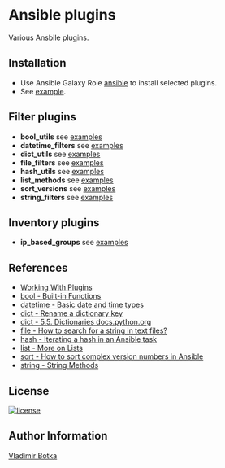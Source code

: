 # Ansible plugins

Various Ansbile plugins.


## Installation

- Use Ansible Galaxy Role [ansible](https://galaxy.ansible.com/vbotka/ansible) to install selected plugins.
- See [example](https://github.com/vbotka/ansible-ansible/blob/master/vars/main.yml).


## Filter plugins

- **bool_utils** see [examples](https://github.com/vbotka/ansible-plugins/blob/master/examples/bool_utils.yml)
- **datetime_filters** see [examples](https://github.com/vbotka/ansible-plugins/blob/master/examples/datetime_filters.yml)
- **dict_utils** see [examples](https://github.com/vbotka/ansible-plugins/blob/master/examples/dict_utils.yml)
- **file_filters** see [examples](https://github.com/vbotka/ansible-plugins/blob/master/examples/file_filters.yml)
- **hash_utils** see [examples](https://github.com/vbotka/ansible-plugins/blob/master/examples/hash_tools.yml)
- **list_methods** see [examples](https://github.com/vbotka/ansible-plugins/blob/master/examples/list_methods.yml)
- **sort_versions** see [examples](https://github.com/vbotka/ansible-plugins/blob/master/examples/sort_versions.yml)
- **string_filters** see [examples](https://github.com/vbotka/ansible-plugins/blob/master/examples/string_filters.yml)

## Inventory plugins

- **ip_based_groups** see [examples](https://github.com/vbotka/ansible-plugins/blob/master/examples/inventory-ip_based_groups.sh)

## References

- [Working With Plugins](https://docs.ansible.com/ansible/latest/plugins/plugins.html#working-with-plugins)
- [bool - Built-in Functions](https://docs.python.org/3/library/functions.html)
- [datetime - Basic date and time types](https://docs.python.org/3/library/datetime.html)
- [dict - Rename a dictionary key](https://stackoverflow.com/questions/16475384/rename-a-dictionary-key)
- [dict - 5.5. Dictionaries docs.python.org](https://docs.python.org/3/tutorial/datastructures.html#dictionaries)
- [file - How to search for a string in text files?](https://stackoverflow.com/questions/4940032/how-to-search-for-a-string-in-text-files)
- [hash - Iterating a hash in an Ansible task](https://coderwall.com/p/rxsmvw/iterating-a-hash-in-an-ansible-task)
- [list - More on Lists](https://docs.python.org/3/tutorial/datastructures.html#more-on-lists)
- [sort - How to sort complex version numbers in Ansible](https://stackoverflow.com/questions/56063612/how-to-sort-complex-version-numbers-in-ansible/)
- [string - String Methods](https://docs.python.org/3/library/stdtypes.html#string-methods)


## License

[![license](https://img.shields.io/badge/license-BSD-red.svg)](https://www.freebsd.org/doc/en/articles/bsdl-gpl/article.html)


## Author Information

[Vladimir Botka](https://botka.link)
